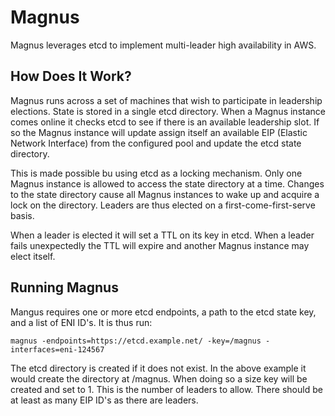 Magnus
======
Magnus leverages etcd to implement multi-leader high availability in AWS.

How Does It Work?
-----------------
Magnus runs across a set of machines that wish to participate in leadership
elections. State is stored in a single etcd directory. When a Magnus instance
comes online it checks etcd to see if there is an available leadership slot. If
so the Magnus instance will update assign itself an available EIP (Elastic
Network Interface) from the configured pool and update the etcd state
directory.

This is made possible bu using etcd as a locking mechanism. Only one Magnus
instance is allowed to access the state directory at a time. Changes to the
state directory cause all Magnus instances to wake up and acquire a lock on the
directory. Leaders are thus elected on a first-come-first-serve basis.

When a leader is elected it will set a TTL on its key in etcd. When a leader
fails unexpectedly the TTL will expire and another Magnus instance may elect
itself.

Running Magnus
--------------
Mangus requires one or more etcd endpoints, a path to the etcd state key, and a
list of ENI ID's. It is thus run:

	magnus -endpoints=https://etcd.example.net/ -key=/magnus -interfaces=eni-124567

The etcd directory is created if it does not exist. In the above example it
would create the directory at  /magnus. When doing so a size key will be
created and set to 1. This is the number of leaders to allow. There should be
at least as many EIP ID's as there are leaders.
